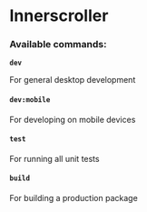 # Innerscroller

### Available commands:

**`dev`**

For general desktop development

#### `dev:mobile`

For developing on mobile devices

#### `test`

For running all unit tests

#### `build`

For building a production package
